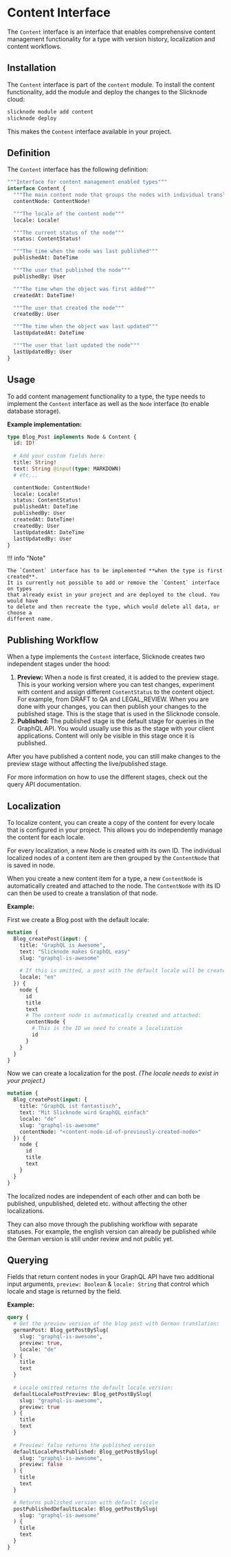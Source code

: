 # Content Interface

The `Content` interface is an interface that enables comprehensive content management functionality
for a type with version history, localization and content workflows. 

## Installation

The `Content` interface is part of the `content` module. To install the content 
functionality, add the module and deploy the changes to the Slicknode cloud:

```bash
slicknode module add content
slicknode deploy
```

This makes the `Content` interface available in your project.

## Definition

The `Content` interface has the following definition:

```graphql
"""Interface for content management enabled types"""
interface Content {
  """The main content node that groups the nodes with individual translations"""
  contentNode: ContentNode!

  """The locale of the content node"""
  locale: Locale!

  """The current status of the node"""
  status: ContentStatus!

  """The time when the node was last published"""
  publishedAt: DateTime

  """The user that published the node"""
  publishedBy: User

  """The time when the object was first added"""
  createdAt: DateTime!

  """The user that created the node"""
  createdBy: User

  """The time when the object was last updated"""
  lastUpdatedAt: DateTime

  """The user that last updated the node"""
  lastUpdatedBy: User
}
```

## Usage

To add content management functionality to a type, the type needs to implement the
`Content` interface as well as the `Node` interface (to enable database storage).

**Example implementation:**

```graphql
type Blog_Post implements Node & Content {
  id: ID!
  
  # Add your custom fields here:
  title: String!
  text: String @input(type: MARKDOWN)
  # etc...

  contentNode: ContentNode!
  locale: Locale!
  status: ContentStatus!
  publishedAt: DateTime
  publishedBy: User
  createdAt: DateTime!
  createdBy: User
  lastUpdatedAt: DateTime
  lastUpdatedBy: User
}
```

!!! info "Note"

    The `Content` interface has to be implemented **when the type is first created**. 
    It is currently not possible to add or remove the `Content` interface on types 
    that already exist in your project and are deployed to the cloud. You would have 
    to delete and then recreate the type, which would delete all data, or choose a 
    different name.

## Publishing Workflow

When a type implements the `Content` interface, Slicknode creates two independent stages
under the hood:

1.  **Preview:** When a node is first created, it is added to the preview stage. This is your working
    version where you can test changes, experiment with content and assign different `ContentStatus` to 
    the content object. For example, from DRAFT to QA and LEGAL_REVIEW.
    When you are done with your changes, you can then publish your
    changes to the published stage. This is the stage that is used in the Slicknode console.
1.  **Published:** The published stage is the default stage for queries in the GraphQL API. You would
    usually use this as the stage with your client applications. Content will only be visible
    in this stage once it is published. 

After you have published a content node, you can still make changes to the preview stage
without affecting the live/published stage. 

For more information on how to use the different stages, check out the query API documentation.

## Localization

To localize content, you can create a copy of the content for every locale that is configured in 
your project. This allows you do independently manage the content for each locale. 

For every localization, a new Node is created with its own ID. The individual localized
nodes of a content item are then grouped by the `ContentNode` that is saved in node.

When you create a new content item for a type, a new `ContentNode` is automatically created
and attached to the node. The `ContentNode` with its ID can then be used to create a translation
of that node.

**Example:**

First we create a Blog post with the default locale:

```graphql
mutation {
  Blog_createPost(input: {
    title: "GraphQL is Awesome",
    text: "Slicknode makes GraphQL easy"
    slug: "graphql-is-awesome"
    
    # If this is omitted, a post with the default locale will be created
    locale: "en"
  }) {
    node {
      id
      title
      text
      # The content node is automatically created and attached:
      contentNode {
        # This is the ID we need to create a localization
        id
      } 
    } 
  }
}
```

Now we can create a localization for the post. *(The locale needs to exist in your project.)*

```graphql
mutation {
  Blog_createPost(input: {
    title: "GraphQL ist fantastisch",
    text: "Mit Slicknode wird GraphQL einfach"
    locale: "de"
    slug: "graphql-is-awesome"
    contentNode: "<content-node-id-of-previously-created-node>"
  }) {
    node {
      id
      title
      text
    } 
  }
}
```

The localized nodes are independent of each other and can both be published, unpublished,
deleted etc. without affecting the other localizations. 

They can also move through the publishing workflow with separate statuses. For example,
the english version can already be published while the German version is still under review
and not public yet.


## Querying

Fields that return content nodes in your GraphQL API have two additional input arguments, `preview: Boolean` &
`locale: String` that control which locale and stage is returned by the field. 

**Example:**

```graphql
query {
  # Get the preview version of the blog post with German translation:
  germanPost: Blog_getPostBySlug(
    slug: "graphql-is-awesome",
    preview: true,
    locale: "de"
  ) {
    title
    text
  }
  
  # Locale omitted returns the default locale version:
  defaultLocalePostPreview: Blog_getPostBySlug(
    slug: "graphql-is-awesome",
    preview: true
  ) {
    title
    text
  }
  
  # Preview: false returns the published version
  defaultLocalePostPublished: Blog_getPostBySlug(
    slug: "graphql-is-awesome",
    preview: false
  ) {
    title
    text
  }

  # Returns published version with default locale
  postPublishedDefaultLocale: Blog_getPostBySlug(
    slug: "graphql-is-awesome"
  ) {
    title
    text
  }
}
```
